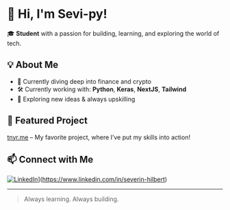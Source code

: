 # 👋 Hi, I'm Sevi-py!

🎓 **Student** with a passion for building, learning, and exploring the world of tech.

## 💡 About Me

- 🔭 Currently diving deep into finance and crypto
- 🛠️ Currently working with: **Python**, **Keras**, **NextJS**, **Tailwind**
- 🚀 Exploring new ideas & always upskilling

## 🌟 Featured Project

[tnyr.me](https://tnyr.me) – My favorite project, where I’ve put my skills into action!

## 📫 Connect with Me

[![LinkedIn](https://img.shields.io/badge/LinkedIn-Connect-blue?style=for-the-badge&logo=linkedin)]([https://www.linkedin.com/in/your-linkedin-placeholder)](https://www.linkedin.com/in/severin-hilbert)

---

> Always learning. Always building.
